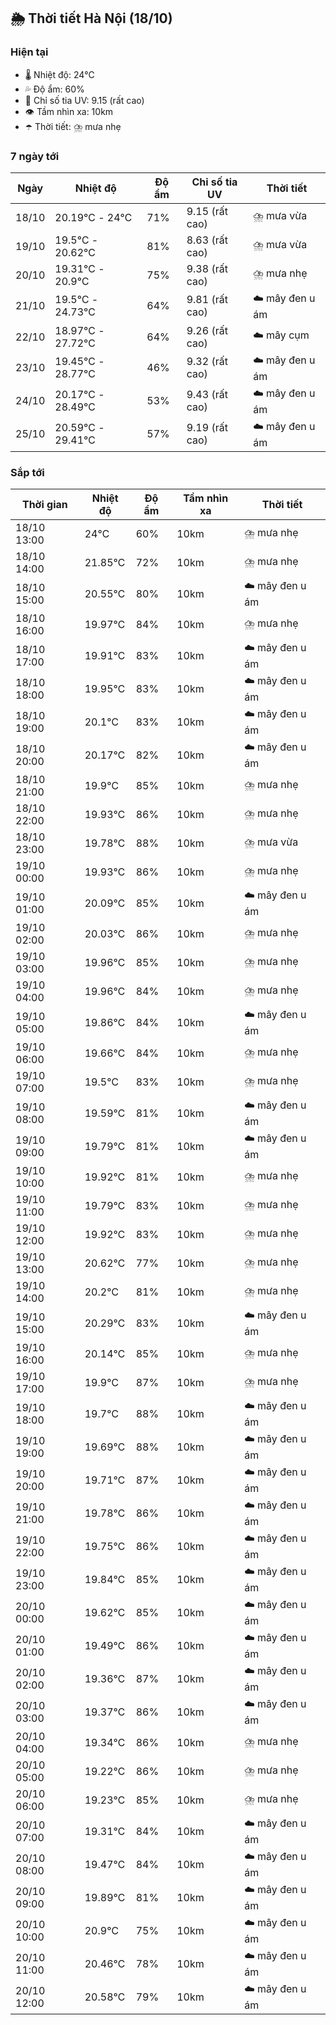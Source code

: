 ## 🌦️ Thời tiết Hà Nội (18/10)

### Hiện tại

- 🌡️ Nhiệt độ: 24℃
- 💦 Độ ẩm: 60%
- 🌟 Chỉ số tia UV: 9.15 (rất cao)
- 👁️ Tầm nhìn xa: 10km
- ☂️ Thời tiết: ⛈️ mưa nhẹ

### 7 ngày tới

| Ngày | Nhiệt độ | Độ ẩm | Chỉ số tia UV | Thời tiết |
| --- | --- | --- | --- | --- |
| 18/10 | 20.19℃ - 24℃ | 71% | 9.15 (rất cao) | ⛈️ mưa vừa |
| 19/10 | 19.5℃ - 20.62℃ | 81% | 8.63 (rất cao) | ⛈️ mưa vừa |
| 20/10 | 19.31℃ - 20.9℃ | 75% | 9.38 (rất cao) | ⛈️ mưa nhẹ |
| 21/10 | 19.5℃ - 24.73℃ | 64% | 9.81 (rất cao) | ☁️ mây đen u ám |
| 22/10 | 18.97℃ - 27.72℃ | 64% | 9.26 (rất cao) | ☁️ mây cụm |
| 23/10 | 19.45℃ - 28.77℃ | 46% | 9.32 (rất cao) | ☁️ mây đen u ám |
| 24/10 | 20.17℃ - 28.49℃ | 53% | 9.43 (rất cao) | ☁️ mây đen u ám |
| 25/10 | 20.59℃ - 29.41℃ | 57% | 9.19 (rất cao) | ☁️ mây đen u ám |

### Sắp tới

| Thời gian | Nhiệt độ | Độ ẩm | Tầm nhìn xa | Thời tiết |
| --- | --- | --- | --- | --- |
| 18/10 13:00 | 24℃ | 60% | 10km | ⛈️ mưa nhẹ |
| 18/10 14:00 | 21.85℃ | 72% | 10km | ⛈️ mưa nhẹ |
| 18/10 15:00 | 20.55℃ | 80% | 10km | ☁️ mây đen u ám |
| 18/10 16:00 | 19.97℃ | 84% | 10km | ⛈️ mưa nhẹ |
| 18/10 17:00 | 19.91℃ | 83% | 10km | ☁️ mây đen u ám |
| 18/10 18:00 | 19.95℃ | 83% | 10km | ☁️ mây đen u ám |
| 18/10 19:00 | 20.1℃ | 83% | 10km | ☁️ mây đen u ám |
| 18/10 20:00 | 20.17℃ | 82% | 10km | ☁️ mây đen u ám |
| 18/10 21:00 | 19.9℃ | 85% | 10km | ⛈️ mưa nhẹ |
| 18/10 22:00 | 19.93℃ | 86% | 10km | ⛈️ mưa nhẹ |
| 18/10 23:00 | 19.78℃ | 88% | 10km | ⛈️ mưa vừa |
| 19/10 00:00 | 19.93℃ | 86% | 10km | ⛈️ mưa nhẹ |
| 19/10 01:00 | 20.09℃ | 85% | 10km | ☁️ mây đen u ám |
| 19/10 02:00 | 20.03℃ | 86% | 10km | ⛈️ mưa nhẹ |
| 19/10 03:00 | 19.96℃ | 85% | 10km | ⛈️ mưa nhẹ |
| 19/10 04:00 | 19.96℃ | 84% | 10km | ⛈️ mưa nhẹ |
| 19/10 05:00 | 19.86℃ | 84% | 10km | ☁️ mây đen u ám |
| 19/10 06:00 | 19.66℃ | 84% | 10km | ⛈️ mưa nhẹ |
| 19/10 07:00 | 19.5℃ | 83% | 10km | ⛈️ mưa nhẹ |
| 19/10 08:00 | 19.59℃ | 81% | 10km | ☁️ mây đen u ám |
| 19/10 09:00 | 19.79℃ | 81% | 10km | ☁️ mây đen u ám |
| 19/10 10:00 | 19.92℃ | 81% | 10km | ⛈️ mưa nhẹ |
| 19/10 11:00 | 19.79℃ | 83% | 10km | ⛈️ mưa nhẹ |
| 19/10 12:00 | 19.92℃ | 83% | 10km | ⛈️ mưa nhẹ |
| 19/10 13:00 | 20.62℃ | 77% | 10km | ⛈️ mưa nhẹ |
| 19/10 14:00 | 20.2℃ | 81% | 10km | ⛈️ mưa nhẹ |
| 19/10 15:00 | 20.29℃ | 83% | 10km | ☁️ mây đen u ám |
| 19/10 16:00 | 20.14℃ | 85% | 10km | ⛈️ mưa nhẹ |
| 19/10 17:00 | 19.9℃ | 87% | 10km | ⛈️ mưa nhẹ |
| 19/10 18:00 | 19.7℃ | 88% | 10km | ☁️ mây đen u ám |
| 19/10 19:00 | 19.69℃ | 88% | 10km | ☁️ mây đen u ám |
| 19/10 20:00 | 19.71℃ | 87% | 10km | ☁️ mây đen u ám |
| 19/10 21:00 | 19.78℃ | 86% | 10km | ☁️ mây đen u ám |
| 19/10 22:00 | 19.75℃ | 86% | 10km | ☁️ mây đen u ám |
| 19/10 23:00 | 19.84℃ | 85% | 10km | ☁️ mây đen u ám |
| 20/10 00:00 | 19.62℃ | 85% | 10km | ☁️ mây đen u ám |
| 20/10 01:00 | 19.49℃ | 86% | 10km | ☁️ mây đen u ám |
| 20/10 02:00 | 19.36℃ | 87% | 10km | ☁️ mây đen u ám |
| 20/10 03:00 | 19.37℃ | 86% | 10km | ☁️ mây đen u ám |
| 20/10 04:00 | 19.34℃ | 86% | 10km | ⛈️ mưa nhẹ |
| 20/10 05:00 | 19.22℃ | 86% | 10km | ⛈️ mưa nhẹ |
| 20/10 06:00 | 19.23℃ | 85% | 10km | ⛈️ mưa nhẹ |
| 20/10 07:00 | 19.31℃ | 84% | 10km | ☁️ mây đen u ám |
| 20/10 08:00 | 19.47℃ | 84% | 10km | ☁️ mây đen u ám |
| 20/10 09:00 | 19.89℃ | 81% | 10km | ☁️ mây đen u ám |
| 20/10 10:00 | 20.9℃ | 75% | 10km | ☁️ mây đen u ám |
| 20/10 11:00 | 20.46℃ | 78% | 10km | ☁️ mây đen u ám |
| 20/10 12:00 | 20.58℃ | 79% | 10km | ☁️ mây đen u ám |
